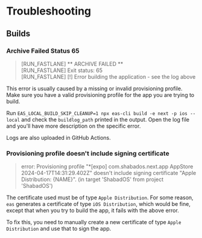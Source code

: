 # Troubleshooting

## Builds

### Archive Failed Status 65

> [RUN_FASTLANE] ** ARCHIVE FAILED **  
> [RUN_FASTLANE] Exit status: 65  
> [RUN_FASTLANE] [!] Error building the application - see the log above

This error is usually caused by a missing or invalid provisioning profile. Make sure you have a valid provisioning profile for the app you are trying to build.

Run `EAS_LOCAL_BUILD_SKIP_CLEANUP=1 npx eas-cli build -e next -p ios --local` and check the `buildlog_path` printed in the output. Open the log file and you'll have more description on the specific error.

Logs are also uploaded in GitHub Actions.

### Provisioning profile doesn't include signing certificate

> error: Provisioning profile "\*[expo] com.shabados.next.app AppStore 2024-04-17T14:31:29.402Z" doesn't include signing certificate "Apple Distribution: {NAME}". (in target 'ShabadOS' from project 'ShabadOS')

The certificate used must be of type `Apple Distribution`. For some reason, `eas` generates a certificate of type `iOS Distribution`, which would be fine, except that when you try to build the app, it fails with the above error.

To fix this, you need to manually create a new certificate of type `Apple Distribution` and use that to sign the app.
